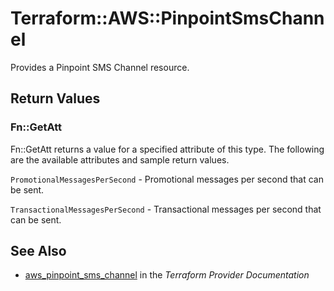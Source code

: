 # Terraform::AWS::PinpointSmsChannel

Provides a Pinpoint SMS Channel resource.

## Return Values

### Fn::GetAtt

Fn::GetAtt returns a value for a specified attribute of this type. The following are the available attributes and sample return values.

`PromotionalMessagesPerSecond` - Promotional messages per second that can be sent.

`TransactionalMessagesPerSecond` - Transactional messages per second that can be sent.

## See Also

* [aws_pinpoint_sms_channel](https://www.terraform.io/docs/providers/aws/r/pinpoint_sms_channel.html) in the _Terraform Provider Documentation_